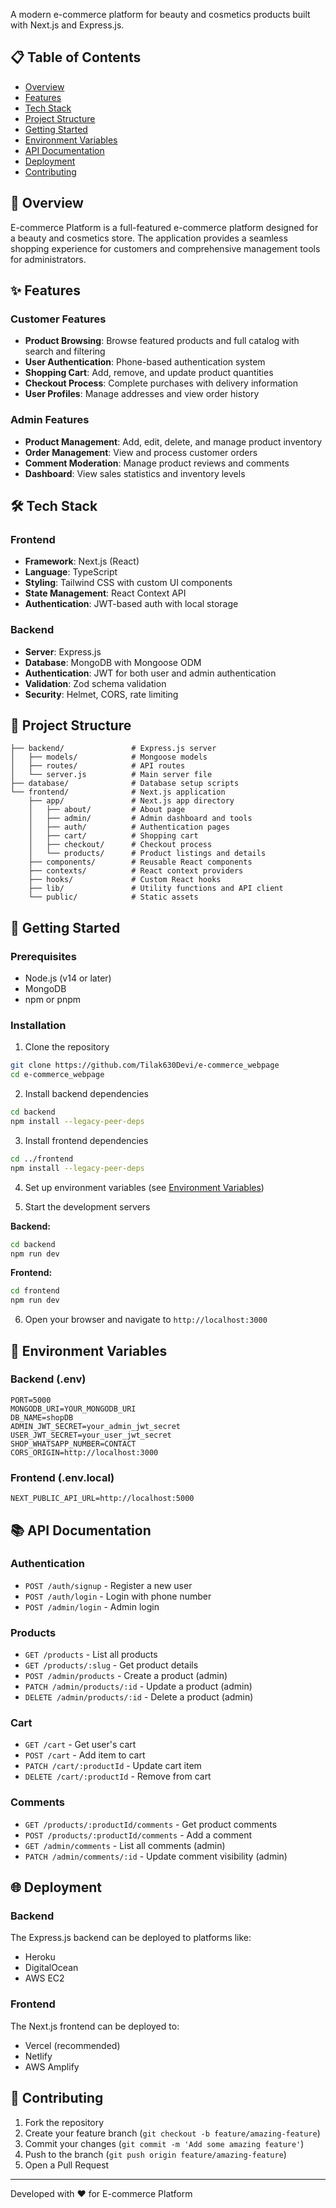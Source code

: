 A modern e-commerce platform for beauty and cosmetics products built with Next.js and Express.js.

## 📋 Table of Contents

- [Overview](#overview)
- [Features](#features)
- [Tech Stack](#tech-stack)
- [Project Structure](#project-structure)
- [Getting Started](#getting-started)
- [Environment Variables](#environment-variables)
- [API Documentation](#api-documentation)
- [Deployment](#deployment)
- [Contributing](#contributing)

## 🌟 Overview

E-commerce Platform is a full-featured e-commerce platform designed for a beauty and cosmetics store. The application provides a seamless shopping experience for customers and comprehensive management tools for administrators.

## ✨ Features

### Customer Features

- **Product Browsing**: Browse featured products and full catalog with search and filtering
- **User Authentication**: Phone-based authentication system
- **Shopping Cart**: Add, remove, and update product quantities
- **Checkout Process**: Complete purchases with delivery information
- **User Profiles**: Manage addresses and view order history

### Admin Features

- **Product Management**: Add, edit, delete, and manage product inventory
- **Order Management**: View and process customer orders
- **Comment Moderation**: Manage product reviews and comments
- **Dashboard**: View sales statistics and inventory levels

## 🛠️ Tech Stack

### Frontend

- **Framework**: Next.js (React)
- **Language**: TypeScript
- **Styling**: Tailwind CSS with custom UI components
- **State Management**: React Context API
- **Authentication**: JWT-based auth with local storage

### Backend

- **Server**: Express.js
- **Database**: MongoDB with Mongoose ODM
- **Authentication**: JWT for both user and admin authentication
- **Validation**: Zod schema validation
- **Security**: Helmet, CORS, rate limiting

## 📁 Project Structure

```
├── backend/               # Express.js server
│   ├── models/            # Mongoose models
│   ├── routes/            # API routes
│   └── server.js          # Main server file
├── database/              # Database setup scripts
└── frontend/              # Next.js application
    ├── app/               # Next.js app directory
    │   ├── about/         # About page
    │   ├── admin/         # Admin dashboard and tools
    │   ├── auth/          # Authentication pages
    │   ├── cart/          # Shopping cart
    │   ├── checkout/      # Checkout process
    │   └── products/      # Product listings and details
    ├── components/        # Reusable React components
    ├── contexts/          # React context providers
    ├── hooks/             # Custom React hooks
    ├── lib/               # Utility functions and API client
    └── public/            # Static assets
```

## 🚀 Getting Started

### Prerequisites

- Node.js (v14 or later)
- MongoDB
- npm or pnpm

### Installation

1. Clone the repository

```bash
git clone https://github.com/Tilak630Devi/e-commerce_webpage
cd e-commerce_webpage
```

2. Install backend dependencies

```bash
cd backend
npm install --legacy-peer-deps
```

3. Install frontend dependencies

```bash
cd ../frontend
npm install --legacy-peer-deps
```

4. Set up environment variables (see [Environment Variables](#environment-variables))

5. Start the development servers

**Backend:**

```bash
cd backend
npm run dev
```

**Frontend:**

```bash
cd frontend
npm run dev
```

6. Open your browser and navigate to `http://localhost:3000`

## 🔐 Environment Variables

### Backend (.env)

```
PORT=5000
MONGODB_URI=YOUR_MONGODB_URI
DB_NAME=shopDB
ADMIN_JWT_SECRET=your_admin_jwt_secret
USER_JWT_SECRET=your_user_jwt_secret
SHOP_WHATSAPP_NUMBER=CONTACT
CORS_ORIGIN=http://localhost:3000
```

### Frontend (.env.local)

```
NEXT_PUBLIC_API_URL=http://localhost:5000
```

## 📚 API Documentation

### Authentication

- `POST /auth/signup` - Register a new user
- `POST /auth/login` - Login with phone number
- `POST /admin/login` - Admin login

### Products

- `GET /products` - List all products
- `GET /products/:slug` - Get product details
- `POST /admin/products` - Create a product (admin)
- `PATCH /admin/products/:id` - Update a product (admin)
- `DELETE /admin/products/:id` - Delete a product (admin)

### Cart

- `GET /cart` - Get user's cart
- `POST /cart` - Add item to cart
- `PATCH /cart/:productId` - Update cart item
- `DELETE /cart/:productId` - Remove from cart

### Comments

- `GET /products/:productId/comments` - Get product comments
- `POST /products/:productId/comments` - Add a comment
- `GET /admin/comments` - List all comments (admin)
- `PATCH /admin/comments/:id` - Update comment visibility (admin)

## 🌐 Deployment

### Backend

The Express.js backend can be deployed to platforms like:

- Heroku
- DigitalOcean
- AWS EC2

### Frontend

The Next.js frontend can be deployed to:

- Vercel (recommended)
- Netlify
- AWS Amplify

## 👥 Contributing

1. Fork the repository
2. Create your feature branch (`git checkout -b feature/amazing-feature`)
3. Commit your changes (`git commit -m 'Add some amazing feature'`)
4. Push to the branch (`git push origin feature/amazing-feature`)
5. Open a Pull Request

---

Developed with ❤️ for E-commerce Platform
